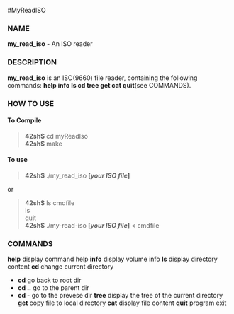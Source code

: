 #MyReadISO

### NAME

**my_read_iso** - An ISO reader

### DESCRIPTION

**my_read_iso** is an ISO(9660) file reader, containing the following commands:
**help info ls cd tree get cat quit**(see COMMANDS).

### HOW TO USE

#### To Compile

>**42sh\$** cd myReadIso<br>
**42sh\$** make

#### To use

> **42sh\$** ./my_read_iso **[*your ISO file*]**

or

> **42sh\$** ls cmdfile<br>
> ls<br>
> quit<br>
> **42sh\$** ./my-read-iso **[*your ISO file*]** < cmdfile

### COMMANDS

**help** display command help
**info** display volume info
**ls** display directory content
**cd** change current directory
- **cd** go back to root dir
- **cd ..**  go to the parent dir
- **cd -**  go to the prevese dir
**tree**  display the tree of the current directory
**get** copy file to local directory
**cat** display file content
**quit** program exit